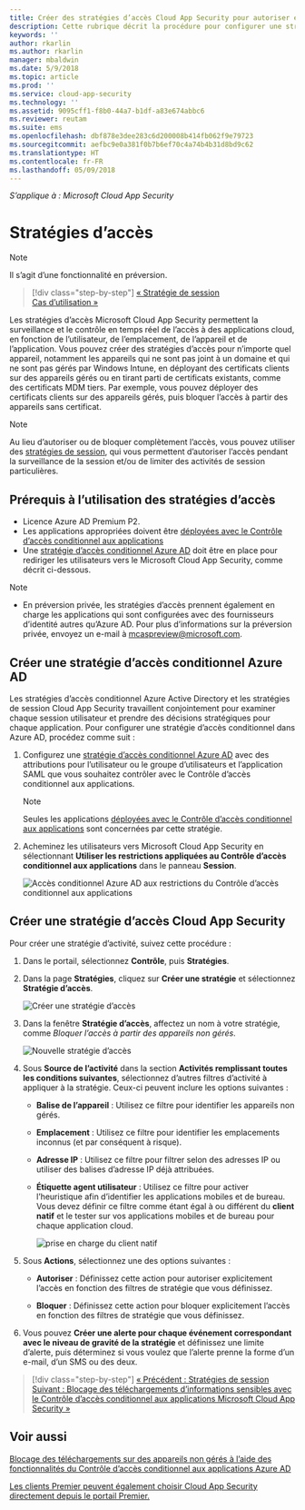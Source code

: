 ```yaml
---
title: Créer des stratégies d’accès Cloud App Security pour autoriser et bloquer l’accès | Microsoft Docs
description: Cette rubrique décrit la procédure pour configurer une stratégie d’accès au Contrôle d’accès conditionnel aux applications de Cloud App Security Proxy pour autoriser et bloquer l’accès à des applications connectées via Azure AD, à l’aide de fonctionnalités de proxy.
keywords: ''
author: rkarlin
ms.author: rkarlin
manager: mbaldwin
ms.date: 5/9/2018
ms.topic: article
ms.prod: ''
ms.service: cloud-app-security
ms.technology: ''
ms.assetid: 9095cff1-f8b0-44a7-b1df-a83e674abbc6
ms.reviewer: reutam
ms.suite: ems
ms.openlocfilehash: dbf878e3dee283c6d200008b414fb062f9e79723
ms.sourcegitcommit: aefbc9e0a381f0b7b6ef70c4a74b4b31d8bd9c62
ms.translationtype: HT
ms.contentlocale: fr-FR
ms.lasthandoff: 05/09/2018
---
```

*S’applique à : Microsoft Cloud App Security*

# <a name="access-policies"></a>Stratégies d’accès 

> [!NOTE]
> Il s’agit d’une fonctionnalité en préversion.


>[!div class="step-by-step"]
[« Stratégie de session](session-policy-aad.md)<br>
[Cas d’utilisation »](use-case-proxy-block-session-aad.md)


Les stratégies d’accès Microsoft Cloud App Security permettent la surveillance et le contrôle en temps réel de l’accès à des applications cloud, en fonction de l’utilisateur, de l’emplacement, de l’appareil et de l’application. Vous pouvez créer des stratégies d’accès pour n’importe quel appareil, notamment les appareils qui ne sont pas joint à un domaine et qui ne sont pas gérés par Windows Intune, en déployant des certificats clients sur des appareils gérés ou en tirant parti de certificats existants, comme des certificats MDM tiers. Par exemple, vous pouvez déployer des certificats clients sur des appareils gérés, puis bloquer l’accès à partir des appareils sans certificat. 

> [!NOTE]
> Au lieu d’autoriser ou de bloquer complètement l’accès, vous pouvez utiliser des [stratégies de session](session-policy-aad.md), qui vous permettent d’autoriser l’accès pendant la surveillance de la session et/ou de limiter des activités de session particulières. 

## <a name="prerequisites-to-using-access-policies"></a>Prérequis à l’utilisation des stratégies d’accès

- Licence Azure AD Premium P2.
- Les applications appropriées doivent être [déployées avec le Contrôle d’accès conditionnel aux applications](proxy-deployment-aad.md)
- Une [stratégie d’accès conditionnel Azure AD](https://docs.microsoft.com/azure/active-directory/active-directory-conditional-access-azure-portal) doit être en place pour rediriger les utilisateurs vers le Microsoft Cloud App Security, comme décrit ci-dessous.

> [!NOTE]
> - En préversion privée, les stratégies d’accès prennent également en charge les applications qui sont configurées avec des fournisseurs d’identité autres qu’Azure AD. Pour plus d’informations sur la préversion privée, envoyez un e-mail à mcaspreview@microsoft.com.

## <a name="create-an-azure-ad-conditional-access-policy"></a>Créer une stratégie d’accès conditionnel Azure AD

Les stratégies d’accès conditionnel Azure Active Directory et les stratégies de session Cloud App Security travaillent conjointement pour examiner chaque session utilisateur et prendre des décisions stratégiques pour chaque application. Pour configurer une stratégie d’accès conditionnel dans Azure AD, procédez comme suit :

1. Configurez une [stratégie d’accès conditionnel Azure AD](https://docs.microsoft.com/azure/active-directory/active-directory-conditional-access-azure-portal) avec des attributions pour l’utilisateur ou le groupe d’utilisateurs et l’application SAML que vous souhaitez contrôler avec le Contrôle d’accès conditionnel aux applications. 

   > [!NOTE]
   > Seules les applications [déployées avec le Contrôle d’accès conditionnel aux applications](proxy-deployment-aad.md) sont concernées par cette stratégie.

2. Acheminez les utilisateurs vers Microsoft Cloud App Security en sélectionnant **Utiliser les restrictions appliquées au Contrôle d’accès conditionnel aux applications** dans le panneau **Session**.

   ![Accès conditionnel Azure AD aux restrictions du Contrôle d’accès conditionnel aux applications](./media/proxy-deploy-restrictions-aad.png)

## <a name="create-a-cloud-app-security-access-policy"></a>Créer une stratégie d’accès Cloud App Security 

Pour créer une stratégie d’activité, suivez cette procédure :

1. Dans le portail, sélectionnez **Contrôle**, puis **Stratégies**.
2. Dans la page **Stratégies**, cliquez sur **Créer une stratégie** et sélectionnez **Stratégie d’accès**.  

   ![Créer une stratégie d’accès](./media/access-policy-menu.png)

3. Dans la fenêtre **Stratégie d’accès**, affectez un nom à votre stratégie, comme *Bloquer l’accès à partir des appareils non gérés*.

   ![Nouvelle stratégie d’accès](./media/access-policy-screen.png)

4. Sous **Source de l’activité** dans la section **Activités remplissant toutes les conditions suivantes**, sélectionnez d’autres filtres d’activité à appliquer à la stratégie. Ceux-ci peuvent inclure les options suivantes : 
     
   - **Balise de l’appareil** : Utilisez ce filtre pour identifier les appareils non gérés.

   - **Emplacement** : Utilisez ce filtre pour identifier les emplacements inconnus (et par conséquent à risque). 

   - **Adresse IP** : Utilisez ce filtre pour filtrer selon des adresses IP ou utiliser des balises d’adresse IP déjà attribuées. 

   - **Étiquette agent utilisateur** : Utilisez ce filtre pour activer l’heuristique afin d’identifier les applications mobiles et de bureau. Vous devez définir ce filtre comme étant égal à ou différent du **client natif** et le tester sur vos applications mobiles et de bureau pour chaque application cloud.
  
       ![prise en charge du client natif](./media/user-agent-tag.png)

5. Sous **Actions**, sélectionnez une des options suivantes : 

    - **Autoriser** : Définissez cette action pour autoriser explicitement l’accès en fonction des filtres de stratégie que vous définissez.

    - **Bloquer** : Définissez cette action pour bloquer explicitement l’accès en fonction des filtres de stratégie que vous définissez. 

6. Vous pouvez **Créer une alerte pour chaque événement correspondant avec le niveau de gravité de la stratégie** et définissez une limite d’alerte, puis déterminez si vous voulez que l’alerte prenne la forme d’un e-mail, d’un SMS ou des deux.



>[!div class="step-by-step"]
[« Précédent : Stratégies de session](session-policy-aad.md)
[Suivant : Blocage des téléchargements d’informations sensibles avec le Contrôle d’accès conditionnel aux applications Microsoft Cloud App Security »](use-case-proxy-block-session-aad.md)
 
## <a name="see-also"></a>Voir aussi  
[Blocage des téléchargements sur des appareils non gérés à l’aide des fonctionnalités du Contrôle d’accès conditionnel aux applications Azure AD](use-case-proxy-block-session-aad.md)   

[Les clients Premier peuvent également choisir Cloud App Security directement depuis le portail Premier.](https://premier.microsoft.com/)  
  
  